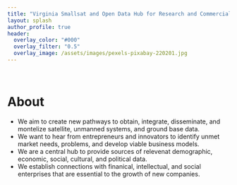 ```yaml
---
title: "Virginia Smallsat and Open Data Hub for Research and Commercialization"
layout: splash
author_profile: true
header:
  overlay_color: "#000"
  overlay_filter: "0.5"
  overlay_image: /assets/images/pexels-pixabay-220201.jpg
---
```


<br>
<h1>About</h1>
<ul>
 <li>We aim to create new pathways to obtain, integrate, disseminate, and montelize satellite, unmanned systems, and ground base data.</li>
 <li>We want to hear from entrepreneurs and innovators to identify unmet market needs, problems, and develop viable business models.</li>
 <li>We are a central hub to provide sources of relevenat demographic, economic, social, cultural, and political data.</li>
 <li>We establish connections with finanical, intellectual, and social enterprises that are essential to the growth of new companies.</li>
